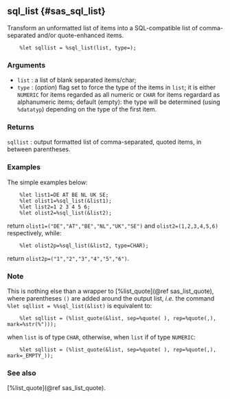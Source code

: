 ## sql_list {#sas_sql_list}
Transform an unformatted list of items into a SQL-compatible list of comma-separated 
and/or quote-enhanced items. 

~~~sas
	%let sqllist = %sql_list(list, type=);
~~~

### Arguments
* `list` : a list of blank separated items/char;
* `type` : (_option_) flag set to force the type of the items in `list`; it is either 
	`NUMERIC` for items regarded as all numeric or `CHAR` for items regardard as 
	alphanumeric items; default (empty): the type will be determined (using `%datatyp`) 
	depending on the type of the first item.
 
### Returns
`sqllist` : output formatted list of comma-separated, quoted items, in between parentheses.

### Examples
The simple examples below:

~~~sas
	%let list1=DE AT BE NL UK SE;
	%let olist1=%sql_list(&list1);
	%let list2=1 2 3 4 5 6;
	%let olist2=%sql_list(&list2);
~~~
return `olist1=("DE","AT","BE","NL","UK","SE")` and `olist2=(1,2,3,4,5,6)` respectively, while:

~~~sas
	%let olist2p=%sql_list(&list2, type=CHAR);
~~~
return `olist2p=("1","2","3","4","5","6")`.

### Note
This is nothing else than a wrapper to [%list_quote](@ref sas_list_quote), where parentheses
`()` are added around the output list, _i.e._ the command `%let sqllist = %%sql_list(&list)` 
is equivalent to:

~~~sas
	%let sqllist = (%list_quote(&list, sep=%quote( ), rep=%quote(,), mark=%str(%")));
~~~
when `list` is of type `CHAR`, otherwise, when `list` if of type `NUMERIC`:

~~~sas
	%let sqllist = (%list_quote(&list, sep=%quote( ), rep=%quote(,), mark=_EMPTY_));
~~~

### See also
[%list_quote](@ref sas_list_quote).
